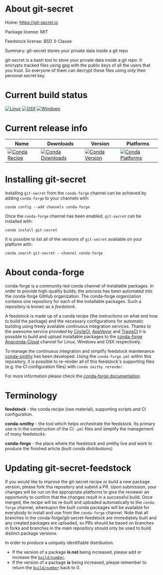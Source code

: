 About git-secret
================

Home: https://git-secret.io

Package license: MIT

Feedstock license: BSD 3-Clause

Summary: git-secret stores your private data inside a git repo

git-secret is a bash tool to store your private data inside a git repo.
It encrypts tracked files using gpg with the public keys of all the users
that you trust. So everyone of them can decrypt these files using only
their personal secret key.


Current build status
====================

[![Linux](https://img.shields.io/circleci/project/github/conda-forge/git-secret-feedstock/master.svg?label=Linux)](https://circleci.com/gh/conda-forge/git-secret-feedstock)
[![OSX](https://img.shields.io/travis/conda-forge/git-secret-feedstock/master.svg?label=macOS)](https://travis-ci.org/conda-forge/git-secret-feedstock)
[![Windows](https://img.shields.io/appveyor/ci/conda-forge/git-secret-feedstock/master.svg?label=Windows)](https://ci.appveyor.com/project/conda-forge/git-secret-feedstock/branch/master)

Current release info
====================

| Name | Downloads | Version | Platforms |
| --- | --- | --- | --- |
| [![Conda Recipe](https://img.shields.io/badge/recipe-git--secret-green.svg)](https://anaconda.org/conda-forge/git-secret) | [![Conda Downloads](https://img.shields.io/conda/dn/conda-forge/git-secret.svg)](https://anaconda.org/conda-forge/git-secret) | [![Conda Version](https://img.shields.io/conda/vn/conda-forge/git-secret.svg)](https://anaconda.org/conda-forge/git-secret) | [![Conda Platforms](https://img.shields.io/conda/pn/conda-forge/git-secret.svg)](https://anaconda.org/conda-forge/git-secret) |

Installing git-secret
=====================

Installing `git-secret` from the `conda-forge` channel can be achieved by adding `conda-forge` to your channels with:

```
conda config --add channels conda-forge
```

Once the `conda-forge` channel has been enabled, `git-secret` can be installed with:

```
conda install git-secret
```

It is possible to list all of the versions of `git-secret` available on your platform with:

```
conda search git-secret --channel conda-forge
```


About conda-forge
=================

conda-forge is a community-led conda channel of installable packages.
In order to provide high-quality builds, the process has been automated into the
conda-forge GitHub organization. The conda-forge organization contains one repository
for each of the installable packages. Such a repository is known as a *feedstock*.

A feedstock is made up of a conda recipe (the instructions on what and how to build
the package) and the necessary configurations for automatic building using freely
available continuous integration services. Thanks to the awesome service provided by
[CircleCI](https://circleci.com/), [AppVeyor](https://www.appveyor.com/)
and [TravisCI](https://travis-ci.org/) it is possible to build and upload installable
packages to the [conda-forge](https://anaconda.org/conda-forge)
[Anaconda-Cloud](https://anaconda.org/) channel for Linux, Windows and OSX respectively.

To manage the continuous integration and simplify feedstock maintenance
[conda-smithy](https://github.com/conda-forge/conda-smithy) has been developed.
Using the ``conda-forge.yml`` within this repository, it is possible to re-render all of
this feedstock's supporting files (e.g. the CI configuration files) with ``conda smithy rerender``.

For more information please check the [conda-forge documentation](https://conda-forge.org/docs/).

Terminology
===========

**feedstock** - the conda recipe (raw material), supporting scripts and CI configuration.

**conda-smithy** - the tool which helps orchestrate the feedstock.
                   Its primary use is in the construction of the CI ``.yml`` files
                   and simplify the management of *many* feedstocks.

**conda-forge** - the place where the feedstock and smithy live and work to
                  produce the finished article (built conda distributions)


Updating git-secret-feedstock
=============================

If you would like to improve the git-secret recipe or build a new
package version, please fork this repository and submit a PR. Upon submission,
your changes will be run on the appropriate platforms to give the reviewer an
opportunity to confirm that the changes result in a successful build. Once
merged, the recipe will be re-built and uploaded automatically to the
`conda-forge` channel, whereupon the built conda packages will be available for
everybody to install and use from the `conda-forge` channel.
Note that all branches in the conda-forge/git-secret-feedstock are
immediately built and any created packages are uploaded, so PRs should be based
on branches in forks and branches in the main repository should only be used to
build distinct package versions.

In order to produce a uniquely identifiable distribution:
 * If the version of a package **is not** being increased, please add or increase
   the [``build/number``](https://conda.io/docs/user-guide/tasks/build-packages/define-metadata.html#build-number-and-string).
 * If the version of a package **is** being increased, please remember to return
   the [``build/number``](https://conda.io/docs/user-guide/tasks/build-packages/define-metadata.html#build-number-and-string)
   back to 0.

